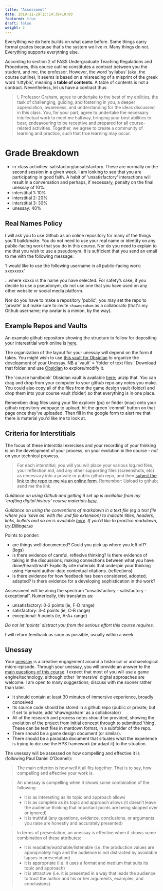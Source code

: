 ```yaml
---
title: "Assessment"
date: 2018-11-28T15:14:39+10:00
featured: true
draft: false
weight: 2
---
```


Everything we do here builds on what came before. Some things carry formal grades because that's the system we live in. Many things do not. Everything supports everything else.

According to section 2 of FASS Undergraduate Teaching Regulations and Procedures, this course outline constitutes a contract between you the student, and me, the professor. However, the word ‘syllabus’ (aka, the course outline), it seems is based on a misreading of a misprint of the greek word ‘sittybis’, meaning a **table of contents**. A table of contents is not a contract. Nevertheless, let us have a contract thus:

> I, Professor Graham, agree to undertake to the best of my abilities, the task of challenging, guiding, and fostering in you, a deeper appreciation, awareness, and understanding for the ideas discussed in this class. You, for your part, agree to undertake the necessary intellectual work to meet me halfway, bringing your best abilities to bear, endeavouring to be receptive and prepared for all course-related activities. Together, we agree to create a community of learning and practice, such that true learning may occur.

# Grade Breakdown

+ in-class activities: satisfactory/unsatisfactory. These are normally on the second session in a given week. I am looking to see that you are participating in good faith. A habit of 'unsatisfactory' interactions will result in a conversation and perhaps, if necessary, penalty on the final unessay of 10%.
+ interstitial 1: 10%
+ interstitial 2: 20%
+ interstitial 3: 30%
+ unessay:  40%

## Real Names Policy

I will ask you to use Github as an online repository for many of the things you'll build/make. You do not need to use your real name or identity on any public-facing work that you do in this course. Nor do you need to explain to me that you wish to use a pseudonym. It is sufficient that you send an email to me with the following message:

‘I would like to use the following username in all public-facing work: xxxxxxxx’

…where xxxxx is the name you have selected. For safety’s sake, if you decide to use a pseudonym, do not use one that you have used on any other website or social media platform.

Nor do you have to make a repository 'public'; you may set the repo to 'private' but make sure to invite `shawngraham` as a collaborato (that's my Github username; my avatar is a minion, by the way).

## Example Repos and Vaults

An example github repository showing the structure to follow for depositing your interestitial work online is [here](https://github.com/shawngraham/hist3812-f22/blob/main/static/obsidian/hist3812-obsidian-course-handbook.zip). 

The organization of the layout for your unessay will depend on the form it takes. You might wish to use [this vault for Obsidian](https://github.com/shawngraham/obsidian-game-design-vault) to organize the development of your Unessay. NB a 'vault' = 'folder of text files.' Download that folder, and use [Obsidian](https://obsidian.md) to explore/modify it.

The 'course handbook' Obsidian vault is available [here](https://github.com/shawngraham/hist3812-f22/blob/main/static/obsidian/hist3812-obsidian-course-handbook.zip); unzip that. You can drag and drop from your computer to your github repo any notes you make. You could also copy all of the files from the game design vault (folder) and drop them into your course vault (folder) so that everything is in one place.

Remember: drag files using your file explorer (pc) or finder (mac) onto your github repository webpage to upload; hit the green 'commit' button on that page once they've uploaded. Then fill in the google form to alert me that there is material you'd like me to look at.

## Criteria for Interstitials
The focus of these interstitial exercises and your recording of your thinking is on the development of your process, on your evolution in the course - _not_ on your technical prowess.

> For each interstitial, you will you will place your various log.md files, your reflection.md, and any other supporting files (screenshots, etc) as necessary into a private or public github repo, and then [submit the link to the repo to me via an online form](https://forms.gle/hFzXKvMku23AuY9XA). Remember: Upload to github; send me the link.

_Guidance on using Github and getting it set up is available from my 'crafting digital history' course materials [here](https://craftingdh.netlify.app/tutorials/github/)._

_Guidance on using the conventions of markdown in a text file (eg a text file where you 'save as' with the .md file extension) to indicate titles, headers, links, bullets and so on is available [here](https://www.markdownguide.org/cheat-sheet). If you'd like to practice markdown, [try Dillinger.io](https://dillinger.io/)_

Points to ponder:
  - are things well documented? Could you pick up where you left off? (logs)
  - is there evidence of careful, reflexive thinking? Is there evidence of taking in the discussions, making connections between what you have done/heard/read? Explicitly cite materials that underpin your thinking using Harvard author-date contextual citations. (reflections)
  - is there evidence for how feedback has been considered, adopted, adapted? Is there evidence for a developing sophistication in the work?

Assessment will be along the spectrum “unsatisfactory - satisfactory - exceptional”. Numerically, this translates as:
+ unsatisfactory: 0-2 points (ie, F-D range)
+ satisfactory: 3-4 points (ie, C-B range)
+ exceptional: 5 points (ie, A-A+ range)

_Do not let ‘points’ distract you from the serious effort this course requires._

I will return feedback as soon as possible, usually within a week.

## Unessay

Your [unessay](https://people.uleth.ca/~daniel.odonnell/Teaching/the-unessay) is a creative engagement around a historical or archaeological micro-episode. Through your unessay, you will provide an answer to the [main questions of this course](goals). I expect that most of you will use a game engine/technology, although  other 'immersive' digital approaches are welcome. I am open to many suggestions; discuss with me sooner rather than later.

- It should contain at least 30 minutes of immersive experience, broadly conceived
- Its source code should be stored in a github repo (public or private; but if set to private, add 'shawngraham' as a collaborator)
- All of the research and process notes should be provided, showing the evolution of the project from initial concept through to submitted 'thing'. These can be text files in mardown format, in a subfolder of the repo.
- There should be a game design document (or similar).
- There should be a paradata document that situates what the experience is trying to do: use the HPS framework (or adapt it) to the situation.

The unessay will be assessed on how compelling and effective it is (following Paul Daniel O'Donnell):

> The main criterion is how well it all fits together. That is to say, how compelling and effective your work is.

>An unessay is compelling when it shows some combination of the following:
> + it is as interesting as its topic and approach allows
> + it is as complete as its topic and approach allows (it doesn’t leave the audience thinking that important points are being skipped over or ignored)
> + it is truthful (any questions, evidence, conclusions, or arguments you raise are honestly and accurately presented)

> In terms of presentation, an unessay is effective when it shows some combination of these attributes:
> + it is readable/watchable/listenable (i.e. the production values are appropriately high and the audience is not distracted by avoidable lapses in presentation)
> + it is appropriate (i.e. it uses a format and medium that suits its topic and approach)
> + it is attractive (i.e. it is presented in a way that leads the audience to trust the author and his or her arguments, examples, and conclusions).
